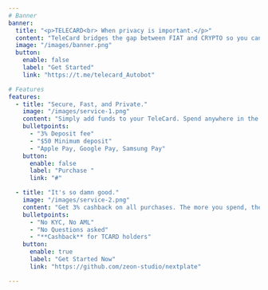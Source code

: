 ```yaml
---
# Banner
banner:
  title: "<p>TELECARD<br> When privacy is important.</p>"
  content: "TeleCard bridges the gap between FIAT and CRYPTO so you can spend anywhere in the world. It's the quickest and the most secure way to load your crypto assets on to a VISA or MasterCard."
  image: "/images/banner.png"
  button:
    enable: false
    label: "Get Started"
    link: "https://t.me/telecard_Autobot"

# Features
features:
  - title: "Secure, Fast, and Private."
    image: "/images/service-1.png"
    content: "Simply add funds to your TeleCard. Spend anywhere in the world. It's the quickest and the most discreet way to spend your crypto assets. No hidden costs. No surprises."
    bulletpoints:
      - "3% Deposit fee"
      - "$50 Minimum deposit"
      - "Apple Pay, Google Pay, Samsung Pay"
    button:
      enable: false
      label: "Purchase "
      link: "#"

  - title: "It's so damn good."
    image: "/images/service-2.png"
    content: "Get 3% cashback on all purchases. The more you spend, the more you earn. It's that simple. No hidden costs. No surprises."
    bulletpoints:
      - "No KYC, No AML"
      - "No Questions asked"
      - "**Cashback** for TCARD holders"
    button:
      enable: true
      label: "Get Started Now"
      link: "https://github.com/zeon-studio/nextplate"

---
```

